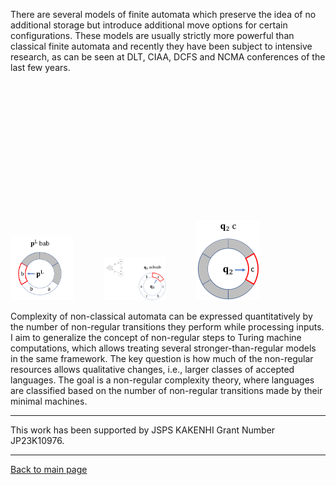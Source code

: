 There are several models of finite automata which preserve the idea of no additional storage but introduce additional move options for certain configurations. 
These models are usually strictly more powerful than classical finite automata and recently they have been subject to intensive research, 
as can be seen at DLT, CIAA, DCFS and NCMA conferences of the last few years.

<img src="owjfaEx2.png" width=20% height=20%> <img height="350" hspace="20"/> <img src="owjfaEx3.png" width=20% height=20%> <img height="350" hspace="20"/> <img src="owjfaEx4.png" width=20% height=20%>

Complexity of non-classical automata can be expressed quantitatively by the number of non-regular transitions they perform while processing inputs. I aim to generalize the concept of non-regular steps to Turing machine computations, which allows treating several stronger-than-regular models in the same framework. The key question is how much of the non-regular resources allows qualitative changes, i.e., larger classes of accepted languages. The goal is a non-regular complexity theory, where languages are classified based on the number of non-regular transitions made by their minimal machines.
___
This work has been supported by JSPS KAKENHI Grant Number JP23K10976.
___
[Back to main page](https://github.com/szfazekas/szfazekas)
